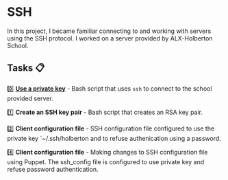 # SSH

In this project, I became familiar connecting to and working with servers using the SSH protocol. I worked on a server provided by ALX-Holberton School.

## Tasks :clipboard:

:zero: **[Use a private key](https://github.com/Yosef-S-A/alx-system_engineering-devops/blob/main/0x0B-ssh/0-use_a_private_key)**
       - Bash script that uses `ssh` to connect to the school provided server.

:one: **Create an SSH key pair**
      - Bash script that creates an RSA key pair.

:two: **Client configuration file**
      - SSH configuration file configured to use the private key `~/.ssh/holberton and to refuse authenication using a password.

:four: **Client configuration file** 
       - Making changes to SSH configuration file using Puppet. The ssh_config file is configured to use private key and refuse password authentication.